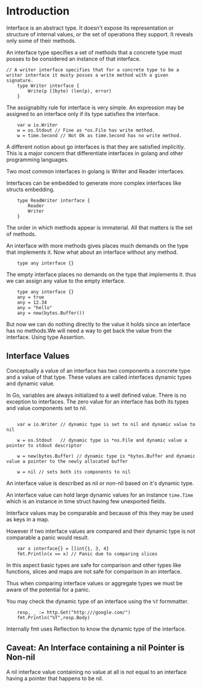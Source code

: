 # Introduction

Interface is an abstract type. It doesn't expose its representation or structure of internal values, or the set of operations they support. It reveals only some of their methods.

An interface type specifies a set of methods that a concrete type must posses to be considered an instance of that interface.

``` golang
// A writer interface specifies that for a concrete type to be a writer interface it musty posses a write method with a given signature.
    type Writer interface {
        Write(p []byte) (len(p), error)
    }
```

The assignabilty rule for interface is very simple. An expression may be assigned to an interface only if its type satisfies the interface.

``` golang
    var w io.Writer
    w = os.Stdout // Fine as *os.File has write method.
    w = time.Second // Not Ok as time.Second has no write method.
```

A different notion about go interfaces is that they are satisfied implicitly.
This is a major concern that differentiate interfaces in golang and other programming languages.

Two most common interfaces in golang is Writer and Reader interfaces.

Interfaces can be embedded to generate more complex interfaces like structs embedding.

```golang
    type ReadWriter interface {
        Reader
        Writer
    }
```

The order in which methods appear is immaterial. All that matters is the set of methods.

An interface with more methods gives places much demands on the type that implements it.
Now what about an interface without any method.

```golang
    type any interface {}

```

The empty interface places no demands on the type that implements it. thus we can assign any value to the empty interface.

``` golang
    type any interface {}
    any = true
    any = 12.34
    any = "hello"
    any = new(bytes.Buffer())
```

But now we can do nothing directly to the value it holds since an interface has no methods.We will need a way to get back the value from the interface. Using type Assertion.

## Interface Values

Conceptually a value of an interface has two components a concrete type and a value of that type. These  values are called interfaces dynamic types and dynamic value.

In Go, variables are always initialized to a well defined value. There is no exception to interfaces.
The zero value for an interface has both its types and value components set to nil.

``` golang

    var w io.Writer // dynamic type is set to nil and dynamic value to nil
    
    w = os.Stdout   // dynamic type is *os.File and dynamic value a pointer to stdout descriptor
    
    w = new(bytes.Buffer) // dynamic type is *bytes.Buffer and dynamic value a pointer to the newly allocated buffer
    
    w = nil // sets both its components to nil

```

An interface value is described as nil or non-nil based on it's dynamic type.

An interface value can hold large dynamic values for an instance `time.Time` which is an instance in time struct having few unexported fields.

Interface values may be comparable and because of this they may be used as keys in a map.

However if two interface values are compared and their dynamic type is not comparable a panic would result.

``` golang
    var x interface{} = []int{1, 3, 4}
    fmt.Println(x == x) // Panic due to comparing slices
```

In this aspect basic types are safe for comparison and other types like functions, slices and maps are not safe for comparison in an interface.

Thus when comparing interface values or aggregate types we must be aware of the potential for a panic.

You may check the dynamic type of an interface using the `%T` formmatter.

``` golang
    resp, _ := http.Get("http:///google.com/")
    fmt.Println("%T",resp.Body)
```

Internally fmt uses Reflection to know the dynamic type of the interface.

## Caveat: An Interface containing a nil Pointer is Non-nil

A nil interface value containing no value at all is not equal to an interface having a pointer that happens to be nil.
